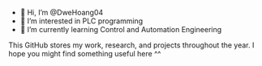 - 👋 Hi, I’m @DweHoang04
- 👀 I’m interested in PLC programming
- 🌱 I’m currently learning Control and Automation Engineering

This GitHub stores my work, research, and projects throughout the year. 
I hope you might find something useful here ^^

